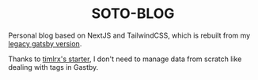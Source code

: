 <h1 align="center">SOTO-BLOG</h1>

Personal blog based on NextJS and TailwindCSS, which is rebuilt from my [legacy gatsby version](https://github.com/acsoto/soto-blog-gatsby).

Thanks to [timlrx's starter](https://github.com/timlrx/tailwind-nextjs-starter-blog), I don't need to manage data from scratch like dealing with tags in Gastby.
